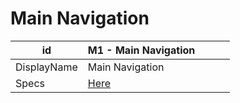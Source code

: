 # Main Navigation

| id          | M1 - Main Navigation                                                             |     |     |     |
| ----------- | -------------------------------------------------------------------------------- | --- | --- | --- |
| DisplayName | Main Navigation                                                                  |     |     |     |
| Specs       | [Here](https://skyway.porsche.com/confluence/display/DWAAS/M1+-+Main+Navigation) |     |     |     |
